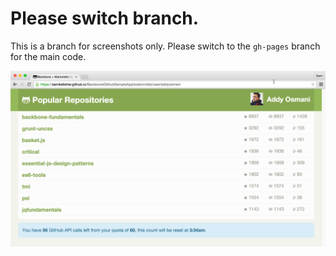 # Please switch branch.
This is a branch for screenshots only. Please switch to the `gh-pages` branch for the main code.

![Screenshot](screenshot2.PNG?raw=true "Current Screenshot")
